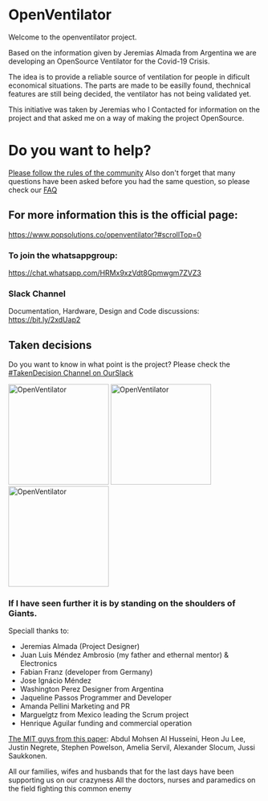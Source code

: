 # OpenVentilator

Welcome to the openventilator project.

Based on the information given by Jeremias Almada from Argentina we are developing an OpenSource Ventilator for the Covid-19 Crisis.

The idea is to provide a reliable source of ventilation for people in dificult economical situations. 
The parts are made to be easilly found, thechnical features are still being decided, the ventilator has not being validated yet.

This initiative was taken by Jeremias who I Contacted for information on the project and that asked me on a way of making the project OpenSource.

# Do you want to help? 
[Please follow the rules of the community](https://www.popsolutions.co/community-guidelines?#scrollTop=0)
Also don't forget that many questions have been asked before you had the same question, so please check our [FAQ](https://www.popsolutions.co/forum/comunidade-aberta-1/faq)

## For more information this is the official page: 
https://www.popsolutions.co/openventilator?#scrollTop=0

### To join the whatsappgroup: 
https://chat.whatsapp.com/HRMx9xzVdt8Gpmwgm7ZVZ3

### Slack Channel
Documentation, Hardware, Design and Code discussions: https://bit.ly/2xdUap2

## Taken decisions
Do you want to know in what point is the project? Please check the [#TakenDecision Channel on OurSlack](https://openventilator-c-19.slack.com/archives/C010KFG8MUP)

<p float="left">
	<img src="https://www.popsolutions.co/web/image/64905/img1.jpeg" alt="OpenVentilator" height="200">
	<img src="https://www.popsolutions.co/web/image/64901/Img3.JPG.png" alt="OpenVentilator" height="200">
	<img src="https://www.popsolutions.co/web/image/64904/Img6.png" alt="OpenVentilator" height="200">
</p>

### If I have seen further it is by standing on the shoulders of Giants.

Speciall thanks to:
 - Jeremias Almada (Project Designer)
 - Juan Luis Méndez Ambrosio (my father and ethernal mentor) & Electronics
 - Fabian Franz (developer from Germany)
 - Jose Ignácio Méndez
 - Washington Perez Designer from Argentina
 - Jaqueline Passos Programmer and Developer
 - Amanda Pellini Marketing and PR
 - Marguelgtz from Mexico leading the Scrum project
 - Henrique Aguilar funding and commercial operation
 
 [The MIT guys from this paper](https://web.mit.edu/2.75/projects/DMD_2010_Al_Husseini.pdf): Abdul Mohsen Al Husseini, Heon Ju Lee, Justin Negrete, Stephen Powelson, Amelia Servil,
Alexander Slocum, Jussi Saukkonen. 

All our families, wifes and husbands that for the last days have been supporting us on our crazyness
All the doctors, nurses and paramedics on the field fighting this common enemy




